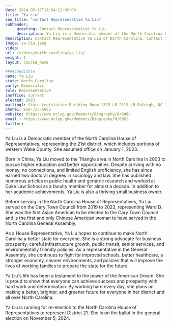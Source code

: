 ```yaml
---
date: 2024-05-17T11:54:12-05:00
title: "Ya Liu"
seo_title: "contact Representative Ya Liu"
subheader:
     greeting: Contact Representative Ya Liu
     description: Ya Liu is a Democratic member of the North Carolina House of Representatives, representing the 21st district, which includes portions of western Wake County. She assumed office on January 1, 2023.
description: Contact Representative Ya Liu of North Carolina. Contact information for Ya Liu includes email address, phone number, and mailing address.
image: ya-liu.jpeg
video:
url: /states/north-carolina/ya-liu/
weight: 1
layout: course_home

####candidate
name: Ya Liu
state: North Carolina
party: Democratic
role: Representative
inoffice: current
elected: 2023
mailing1: State Legislative Building Room 1325 LB 2319 LB Raleigh, NC 27601-1096
phone1: 919-733-5863
website: https://www.ncleg.gov/Members/Biography/H/806/
email : https://www.ncleg.gov/Members/Biography/H/806/
twitter: 
---
```

Ya Liu is a Democratic member of the North Carolina House of Representatives, representing the 21st district, which includes portions of western Wake County. She assumed office on January 1, 2023.

Born in China, Ya Liu moved to the Triangle area in North Carolina in 2003 to pursue higher education and better opportunities. Despite arriving with no money, no connections, and limited English proficiency, she has since earned two doctoral degrees in sociology and law. She has published numerous articles in public health and geriatric research and worked at Duke Law School as a faculty member for almost a decade. In addition to her academic achievements, Ya Liu is also a thriving small business owner.

Before serving in the North Carolina House of Representatives, Ya Liu served on the Cary Town Council from 2019 to 2023, representing Ward D. She was the first Asian American to be elected to the Cary Town Council and is the first and only Chinese American woman to have served in the North Carolina General Assembly.

As a House Representative, Ya Liu hopes to continue to make North Carolina a better state for everyone. She is a strong advocate for business prosperity, careful infrastructure growth, public transit, senior services, and environmentally friendly policies. As a representative in the General Assembly, she continues to fight for improved schools, better healthcare, a stronger economy, cleaner environments, and policies that will improve the lives of working families to prepare the state for the future.

Ya Liu's life has been a testament to the power of the American Dream. She is proud to show that everyone can achieve success and prosperity with hard work and determination. By working hard every day, she plans on making a better, brighter, and greener future for everyone in her district and all over North Carolina.

Ya Liu is running for re-election to the North Carolina House of Representatives to represent District 21. She is on the ballot in the general election on November 5, 2024.

